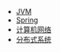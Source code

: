 * [JVM](/JVM.md) 
* [Spring](/spring.md)
* [计算机网络](/computer-network.md)
* [分布式系统](/distributed-system.md)
